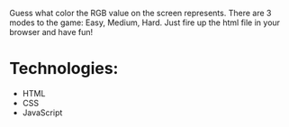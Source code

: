 Guess what color the RGB value on the screen represents. There are 3 modes to the game: Easy, Medium, Hard. Just fire up the html file in your browser and have fun!

# Technologies:
* HTML
* CSS
* JavaScript